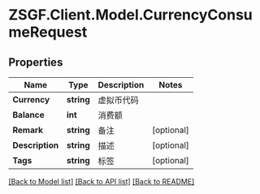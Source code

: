 # ZSGF.Client.Model.CurrencyConsumeRequest

## Properties

Name | Type | Description | Notes
------------ | ------------- | ------------- | -------------
**Currency** | **string** | 虚拟币代码 | 
**Balance** | **int** | 消费额 | 
**Remark** | **string** | 备注 | [optional] 
**Description** | **string** | 描述 | [optional] 
**Tags** | **string** | 标签 | [optional] 

[[Back to Model list]](../../README.md#documentation-for-models) [[Back to API list]](../../README.md#documentation-for-api-endpoints) [[Back to README]](../../README.md)

